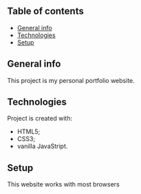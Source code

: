 ## Table of contents
* [General info](#general-info)
* [Technologies](#technologies)
* [Setup](#setup)

## General info
This project is my personal portfolio website.
	
## Technologies
Project is created with:
* HTML5;
* CSS3;
* vanilla JavaStript.
	
## Setup
This website works with most browsers
